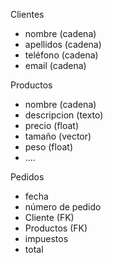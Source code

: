 Clientes
  - nombre (cadena)
  - apellidos (cadena)
  - teléfono (cadena)
  - email (cadena)
  
Productos
  - nombre (cadena)
  - descripcion (texto)
  - precio (float)
  - tamaño (vector)
  - peso (float)
  - ....
  
Pedidos
  - fecha
  - número de pedido
  - Cliente (FK)
  - Productos (FK)
  - impuestos
  - total
  


